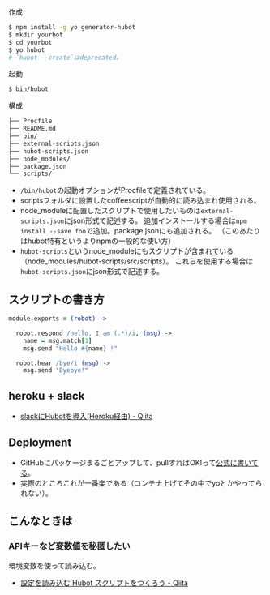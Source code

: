 作成

```bash
$ npm install -g yo generator-hubot
$ mkdir yourbot
$ cd yourbot
$ yo hubot
# `hubot --create`はdeprecated。
```

起動

```bash
$ bin/hubot
```

構成

```bash
├── Procfile
├── README.md
├── bin/
├── external-scripts.json
├── hubot-scripts.json
├── node_modules/
├── package.json
└── scripts/
```

* `/bin/hubot`の起動オプションがProcfileで定義されている。
* scriptsフォルダに設置したcoffeescriptが自動的に読み込まれ使用される。
* node_moduleに配置したスクリプトで使用したいものは`external-scripts.json`にjson形式で記述する。
  追加インストールする場合は`npm install --save foo`で追加。package.jsonにも追加される。
  （このあたりはhubot特有というよりnpmの一般的な使い方）
* `hubot-scripts`というnode_moduleにもスクリプトが含まれている（node_modules/hubot-scripts/src/scripts）。
  これらを使用する場合は`hubot-scripts.json`にjson形式で記述する。

スクリプトの書き方
----

```coffee
module.exports = (robot) ->

  robot.respond /hello, I am (.*)/i, (msg) ->
    name = msg.match[1]
    msg.send "Hello #{name} !"

  robot.hear /bye/i (msg) ->
    msg.send "Byebye!"
```

heroku + slack
----

* [slackにHubotを導入(Heroku経由) - Qiita](http://qiita.com/acairojuni/items/dc4543aa5827d4c3211c)

Deployment
----

* GitHubにパッケージまるごとアップして、pullすればOK!って[公式に書いてる](https://hubot.github.com/docs/deploying/unix/)。
* 実際のところこれが一番楽である（コンテナ上げてその中でyoとかやってられない）。

こんなときは
----

### APIキーなど変数値を秘匿したい

環境変数を使って読み込む。

* [設定を読み込む Hubot スクリプトをつくろう - Qiita](http://qiita.com/bouzuya/items/d65a394cac9e76b56d3d)
